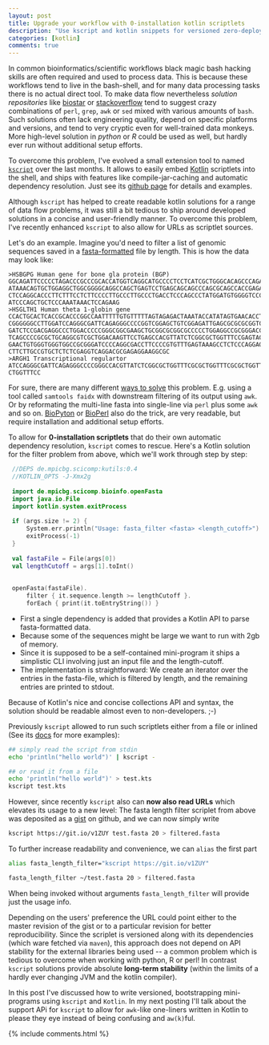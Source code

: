```yaml
---
layout: post
title: Upgrade your workflow with 0-installation kotlin scriptlets
description: "Use kscript and kotlin snippets for versioned zero-deployment tool development"
categories: [kotlin]
comments: true
---
```



In common bioinformatics/scientific workflows black magic bash hacking skills are often required and used to process data. This is because these workflows tend to live in the bash-shell, and for many data processing tasks there is no actual direct tool. To make data flow nevertheless _solution repositories_ like [biostar](https://www.biostars.org/) or [stackoverflow](http://stackoverflow.com/) tend to suggest crazy combinations of `perl`, `grep`, `awk` or `sed` mixed with various amounts of `bash`. Such solutions often lack engineering quality, depend on specific platforms and versions, and tend to very cryptic even for well-trained data monkeys. More high-level solution in _python_ or _R_ could be used as well, but hardly ever run without additional setup efforts.
   
To overcome this problem, I've evolved a small extension tool to named [`kscript`](https://github.com/holgerbrandl/kscript) over the last months. It allows to easily embed [Kotlin](https://kotlinlang.org/) scriptlets into the shell, and ships with features like compile-jar-caching and automatic dependency resolution. Just see its [github page](https://github.com/holgerbrandl/kscript) for details and examples.  


Although `kscript` has helped to create readable kotlin solutions for a range of data flow problems, it was still a bit tedious to ship around developed solutions in a concise and user-friendly manner. To overcome this problem, I've recently enhanced `kscript` to also allow for URLs as scriptlet sources.

Let's do an example. Imagine you'd need to filter a list of genomic sequences saved in a [fasta-formatted](https://en.wikipedia.org/wiki/FASTA_format) file by length. This is how the data may look like:

```
>HSBGPG Human gene for bone gla protein (BGP)
GGCAGATTCCCCCTAGACCCGCCCGCACCATGGTCAGGCATGCCCCTCCTCATCGCTGGGCACAGCCCAGAGGGT
ATAAACAGTGCTGGAGGCTGGCGGGGCAGGCCAGCTGAGTCCTGAGCAGCAGCCCAGCGCAGCCACCGAGACACC
CTCCAGGCACCCTTCTTTCCTCTTCCCCTTGCCCTTGCCCTGACCTCCCAGCCCTATGGATGTGGGGTCCCCATC
ATCCCAGCTGCTCCCAAATAAACTCCAGAAG
>HSGLTH1 Human theta 1-globin gene
CCACTGCACTCACCGCACCCGGCCAATTTTTGTGTTTTTAGTAGAGACTAAATACCATATAGTGAACACCTAAGA
CGGGGGGCCTTGGATCCAGGGCGATTCAGAGGGCCCCGGTCGGAGCTGTCGGAGATTGAGCGCGCGCGGTCCCGG
GATCTCCGACGAGGCCCTGGACCCCCGGGCGGCGAAGCTGCGGCGCGGCGCCCCCTGGAGGCCGCGGGACCCCTG
TCAGCCCCGCGCTGCAGGCGTCGCTGGACAAGTTCCTGAGCCACGTTATCTCGGCGCTGGTTTCCGAGTACCGCT
GAACTGTGGGTGGGTGGCCGCGGGATCCCCAGGCGACCTTCCCCGTGTTTGAGTAAAGCCTCTCCCAGGAGCAGC
CTTCTTGCCGTGCTCTCTCGAGGTCAGGACGCGAGAGGAAGGCGC
>ARGH1 Transcriptional regulartor
ATCCAGGGCGATTCAGAGGGCCCCGGGCCACGTTATCTCGGCGCTGGTTTCGCGCTGGTTTCGCGCTGGTTTCGC
CTGGTTTCC
```
 
 For sure, there are many different [ways to solve](https://www.biostars.org/p/79202/) this problem. E.g. using a tool called `samtools faidx` with downstream filtering of its output using `awk`. Or by reformating the multi-line fasta into single-line via `perl` plus some `awk` and so on. [BioPyton](https://github.com/biopython/biopython.github.io/) or [BioPerl](http://bioperl.org/) also do the trick, are very readable, but require installation and additional setup efforts.

To allow for **0-installation scriptlets** that do their own automatic dependency resolution, `kscript` comes to rescue. Here's a  Kotlin solution for the filter problem from above, which we'll work through step by step:
 
```kotlin
 //DEPS de.mpicbg.scicomp:kutils:0.4
 //KOTLIN_OPTS -J-Xmx2g
 
 import de.mpicbg.scicomp.bioinfo.openFasta
 import java.io.File
 import kotlin.system.exitProcess
 
 if (args.size != 2) {
     System.err.println("Usage: fasta_filter <fasta> <length_cutoff>")
     exitProcess(-1)
 }
 
 val fastaFile = File(args[0])
 val lengthCutoff = args[1].toInt()
 
 
 openFasta(fastaFile).
     filter { it.sequence.length >= lengthCutoff }.
     forEach { print(it.toEntryString()) }
```

* First a single dependency is added that provides a Kotlin API to parse fasta-formatted data. 
* Because some of the sequences might be large we want to run with 2gb of memory. 
* Since it is supposed to be a self-contained mini-program it ships a simplistic CLI involving just an input file and the length-cutoff. 
* The implementation is straightforward: We create an iterator over the entries in the fasta-file, which is filtered by length, and the remaining entries are printed to stdout. 

Because of Kotlin's nice and concise collections API and syntax, the solution should be readable almost even to non-developers. ;-)

Previously `kscript` allowed to run such scriptlets either from a file or inlined (See its [docs]((https://github.com/holgerbrandl/kscript)) for more examples):

```bash
## simply read the script from stdin
echo 'println("hello world")' | kscript -

## or read it from a file
echo 'println("hello world")' > test.kts
kscript test.kts
```

However, since recently `kscript` also can **now also read URLs** which elevates its usage to a new level: The fasta length filter scriplet from above was deposited as a [gist](https://gist.github.com/holgerbrandl/521a5e9b1eb0d5b443b82cf13f66074f) on github, and we can now simply write

```bash
kscript https://git.io/v1ZUY test.fasta 20 > filtered.fasta
```

To further increase readability and convenience, we can `alias` the first part

```bash
alias fasta_length_filter="kscript https://git.io/v1ZUY"

fasta_length_filter ~/test.fasta 20 > filtered.fasta
```

When being invoked without arguments `fasta_length_filter` will provide just the usage info.

Depending on the users' preference the URL could point either to the master revision of the gist or to a particular revision for better reproducibility. Since the scriplet is versioned along with its dependencies (which ware fetched via `maven`), this approach does not depend on API stability for the external libraries being used -- a common problem which is tedious to overcome when working with python, R or perl! In contrast `kscript` solutions provide absolute **long-term stability** (within the limits of a hardly ever changing JVM and the kotlin compiler).

In this post I've discussed how to write versioned, bootstrapping mini-programs using `kscript` and `Kotlin`. In my next posting I'll talk about the support APi for `kscript` to allow for `awk`-like one-liners written in Kotlin to please they eye instead of being confusing and `aw(k)`ful.
 

{% include comments.html %}
